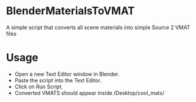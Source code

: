 # BlenderMaterialsToVMAT
A simple script that converts all scene materials into simple Source 2 VMAT files

# Usage
* Open a new Text Editor window in Blender.
* Paste the script into the Text Editor.
* Click on Run Script.
* Converted VMATS should appear inside /Desktop/cool_mats/
